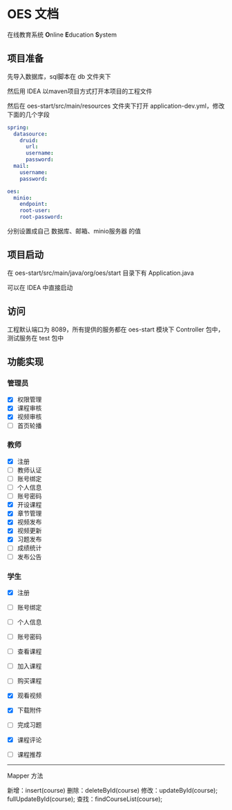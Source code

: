 # OES 文档
在线教育系统 **O**nline **E**ducation **S**ystem

## 项目准备

先导入数据库，sql脚本在 db 文件夹下

然后用 IDEA 以maven项目方式打开本项目的工程文件

然后在 oes-start/src/main/resources 文件夹下打开 application-dev.yml，修改下面的几个字段

```yml
spring:
  datasource:
    druid:
      url: 
      username: 
      password: 
  mail:
    username:
    password:

oes:
  minio:
    endpoint: 
    root-user: 
    root-password: 
```

分别设置成自己 数据库、邮箱、minio服务器 的值


## 项目启动

在 oes-start/src/main/java/org/oes/start 目录下有 Application.java

可以在 IDEA 中直接启动

## 访问

工程默认端口为 8089，所有提供的服务都在 oes-start 模块下 Controller 包中，测试服务在 test 包中

## 功能实现

### 管理员

- [x] 权限管理
- [x] 课程审核
- [x] 视频审核
- [ ] 首页轮播

### 教师

- [x] 注册
- [ ] 教师认证
- [ ] 账号绑定
- [ ] 个人信息
- [ ] 账号密码
- [x] 开设课程
- [x] 章节管理
- [x] 视频发布
- [x] 视频更新
- [x] 习题发布
- [ ] 成绩统计
- [ ] 发布公告

### 学生

- [x] 注册
- [ ] 账号绑定
- [ ] 个人信息
- [ ] 账号密码
- [ ] 查看课程
- [ ] 加入课程
- [ ] 购买课程
- [x] 观看视频
- [x] 下载附件
- [ ] 完成习题
- [x] 课程评论
- [ ] 课程推荐



----------

Mapper 方法

新增：insert(course)
删除：deleteById(course)
修改：updateById(course); fullUpdateById(course);
查找：findCourseList(course);
